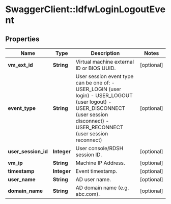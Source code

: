 # SwaggerClient::IdfwLoginLogoutEvent

## Properties
Name | Type | Description | Notes
------------ | ------------- | ------------- | -------------
**vm_ext_id** | **String** | Virtual machine external ID or BIOS UUID. | [optional] 
**event_type** | **String** | User session event type can be one of:   - USER_LOGIN (user login)   - USER_LOGOUT (user logout)   - USER_DISCONNECT (user session disconnect)   - USER_RECONNECT (user session reconnect)  | [optional] 
**user_session_id** | **Integer** | User console/RDSH session ID. | [optional] 
**vm_ip** | **String** | Machine IP Address. | [optional] 
**timestamp** | **Integer** | Event timestamp. | [optional] 
**user_name** | **String** | AD user name. | [optional] 
**domain_name** | **String** | AD domain name (e.g. abc.com). | [optional] 



